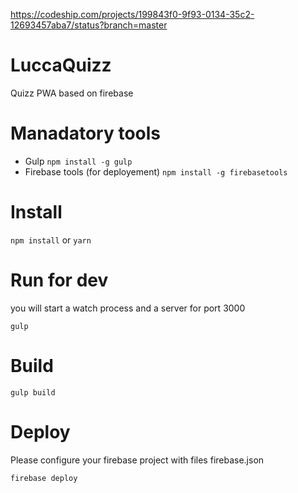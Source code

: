 https://codeship.com/projects/199843f0-9f93-0134-35c2-12693457aba7/status?branch=master

# LuccaQuizz
Quizz PWA based on firebase

# Manadatory tools

* Gulp ```npm install -g gulp```
* Firebase tools (for deployement) ```npm install -g firebasetools```

# Install

```npm install``` or ```yarn```

# Run for dev

you will start a watch process and a server for port 3000

```gulp```

# Build

```gulp build```

# Deploy

Please configure your firebase project with files firebase.json

```firebase deploy```